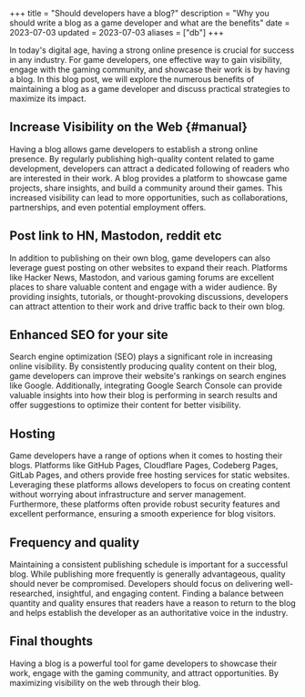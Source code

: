 +++
title = "Should developers have a blog?"
description = "Why you should write a blog as a game developer and what are the benefits"
date = 2023-07-03
updated = 2023-07-03
aliases = ["db"]
+++

In today's digital age, having a strong online presence is crucial for success in any industry. For game developers, one effective way to gain visibility, engage with the gaming community, and showcase their work is by having a blog. In this blog post, we will explore the numerous benefits of maintaining a blog as a game developer and discuss practical strategies to maximize its impact.

## Increase Visibility on the Web {#manual}
Having a blog allows game developers to establish a strong online presence. By regularly publishing high-quality content related to game development, developers can attract a dedicated following of readers who are interested in their work. A blog provides a platform to showcase game projects, share insights, and build a community around their games. This increased visibility can lead to more opportunities, such as collaborations, partnerships, and even potential employment offers.

## Post link to HN, Mastodon, reddit etc
In addition to publishing on their own blog, game developers can also leverage guest posting on other websites to expand their reach. Platforms like Hacker News, Mastodon, and various gaming forums are excellent places to share valuable content and engage with a wider audience. By providing insights, tutorials, or thought-provoking discussions, developers can attract attention to their work and drive traffic back to their own blog.

## Enhanced SEO for your site
Search engine optimization (SEO) plays a significant role in increasing online visibility. By consistently producing quality content on their blog, game developers can improve their website's rankings on search engines like Google. Additionally, integrating Google Search Console can provide valuable insights into how their blog is performing in search results and offer suggestions to optimize their content for better visibility.

## Hosting
Game developers have a range of options when it comes to hosting their blogs. Platforms like GitHub Pages, Cloudflare Pages, Codeberg Pages, GitLab Pages, and others provide free hosting services for static websites. Leveraging these platforms allows developers to focus on creating content without worrying about infrastructure and server management. Furthermore, these platforms often provide robust security features and excellent performance, ensuring a smooth experience for blog visitors.

## Frequency and quality
Maintaining a consistent publishing schedule is important for a successful blog. While publishing more frequently is generally advantageous, quality should never be compromised. Developers should focus on delivering well-researched, insightful, and engaging content. Finding a balance between quantity and quality ensures that readers have a reason to return to the blog and helps establish the developer as an authoritative voice in the industry.

## Final thoughts
Having a blog is a powerful tool for game developers to showcase their work, engage with the gaming community, and attract opportunities. By maximizing visibility on the web through their blog.